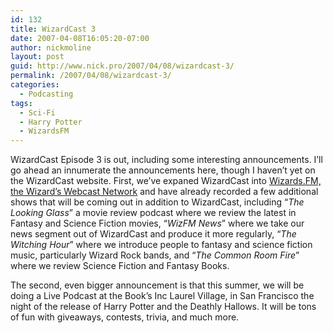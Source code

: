 ```yaml
---
id: 132
title: WizardCast 3
date: 2007-04-08T16:05:20-07:00
author: nickmoline
layout: post
guid: http://www.nick.pro/2007/04/08/wizardcast-3/
permalink: /2007/04/08/wizardcast-3/
categories:
  - Podcasting
tags:
  - Sci-Fi
  - Harry Potter
  - WizardsFM
---
```

WizardCast Episode 3 is out, including some interesting announcements. I&#8217;ll go ahead an innumerate the announcements here, though I haven&#8217;t yet on the WizardCast website. First, we&#8217;ve expaned WizardCast into [Wizards.FM, the Wizard&#8217;s Webcast Network](http://www.wizards.fm/) and have already recorded a few additional shows that will be coming out in addition to WizardCast, including &#8220;_The Looking Glass_&#8221; a movie review podcast where we review the latest in Fantasy and Science Fiction movies, &#8220;_WizFM News_&#8221; where we take our news segment out of WizardCast and produce it more regularly, &#8220;_The Witching Hour_&#8221; where we introduce people to fantasy and science fiction music, particularly Wizard Rock bands, and &#8220;_The Common Room Fire_&#8221; where we review Science Fiction and Fantasy Books.

The second, even bigger announcement is that this summer, we will be doing a Live Podcast at the Book&#8217;s Inc Laurel Village, in San Francisco the night of the release of Harry Potter and the Deathly Hallows. It will be tons of fun with giveaways, contests, trivia, and much more.